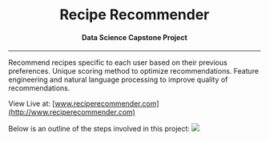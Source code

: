 <center><h1> Recipe Recommender </h1>
<h4>Data Science Capstone Project</h4></center>

---

Recommend recipes specific to each user based on their previous preferences. Unique scoring method to optimize recommendations. Feature engineering and natural language processing to improve quality of recommendations.

View Live at: [www.reciperecommender.com](http://www.reciperecommender.com)

Below is an outline of the steps involved in this project:
![](/Users/Gavin/ds/recipe_recommender/imgs/tech.jpg)

